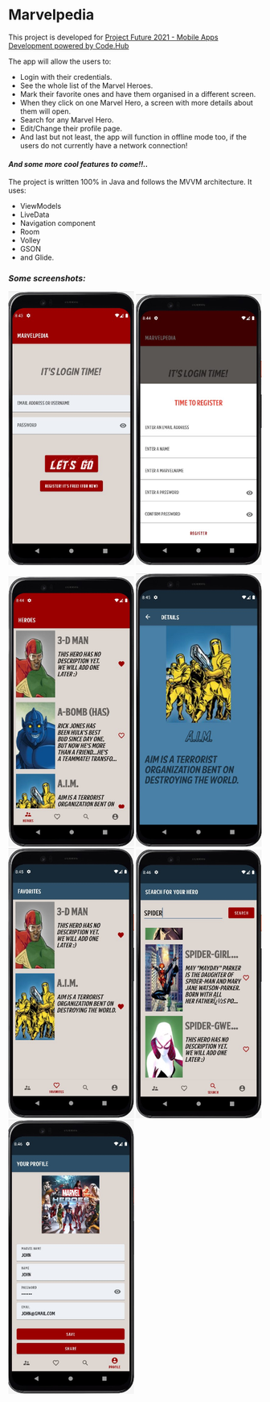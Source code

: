 # Marvelpedia

This project is developed for [Project Future 2021 - Mobile Apps Development powered by Code.Hub](https://www.projectfuture.gr/mobile-apps-development)

The app will allow the users to:

 - Login with their credentials. 
 - See the whole list of the Marvel
    Heroes.
 - Mark their favorite ones and have them organised in a
    different screen. 
 - When they click on one Marvel Hero, a screen with
    more details about them will open.
- Search for any Marvel Hero.
- Edit/Change their profile page.
- And last but not least, the app will function in offline mode too, if the users do not currently have a network connection!


#### *And some more cool features to come!!..*

The project is written 100% in Java and follows the MVVM architecture.
It uses:
- ViewModels
- LiveData
- Navigation component
- Room
- Volley
- GSON
- and Glide.

### *Some screenshots:*

<img src="screenshots/login.jpg" alt="Login Screen" width="250" > <img src="screenshots/register.jpg" alt="Registration Screen" width="250" >

<img src="screenshots/heroes.jpg" alt="All Heroes Screen" width="250" > <img src="screenshots/details.jpg" alt="Details for specific Hero Screen" width="250" >
<img src="screenshots/favorites.jpg" alt="List of Favorite Heroes Screen" width="250" > <img src="screenshots/search.jpg" alt="Search for specific Hero Screen" width="250" > <img src="screenshots/profile.jpg" alt="Profile Screen" width="250" >
